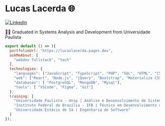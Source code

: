 # Lucas Lacerda 🌐
[![Linkedin](https://img.shields.io/badge/-LinkedIn-222222?style=flat-square&logo=Linkedin&logoColor=white&link=https://www.linkedin.com/in/lucas-araujo-lacerda/)](https://www.linkedin.com/in/lucas-araujo-lacerda/)

👨‍🎓 Graduated in Systems Analysis and Development from Universidade Paulista

```js
export default () => ({
  portfolioUrl: "https://lucaslacerda.pages.dev",
  askMeAbout: [
    "webdev fullstack", "tech" 
  ],
  technologies: {
    "languages": ["JavaScript", "TypeScript", "PHP", "SQL", "HTML", "CSS"],
    "web": ["React", "Node.js", "jQuery", "Bootstrap", "Materialize CSS",],
    "databases": [ "PostgreSQL", "MongoDB", "Mysql"],
    "tools": [ "VSCode", "Figma", "Git"]
  },
  training: [
    "Universidade Paulista - Unip | Análise e Desenvolvimento de Sistemas",
    "Instituto Federal de Brasília - IFB | Técnico em Desenvolvimento de Sistemas",
    "Universidade Estácio de Sá | Engenharia de Software"
  ]
});
```
